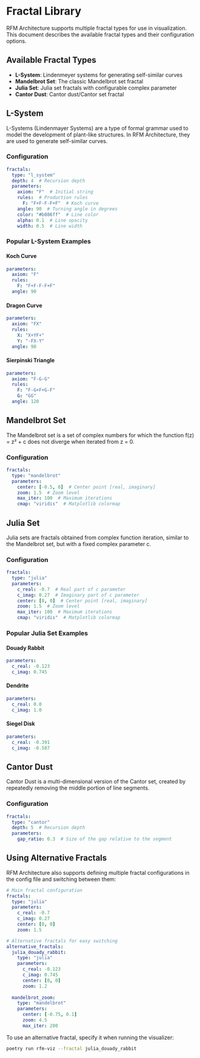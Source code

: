 # Fractal Library

RFM Architecture supports multiple fractal types for use in visualization. This document describes the available fractal types and their configuration options.

## Available Fractal Types

- **L-System**: Lindenmeyer systems for generating self-similar curves
- **Mandelbrot Set**: The classic Mandelbrot set fractal
- **Julia Set**: Julia set fractals with configurable complex parameter
- **Cantor Dust**: Cantor dust/Cantor set fractal

## L-System

L-Systems (Lindenmayer Systems) are a type of formal grammar used to model the development of plant-like structures. In RFM Architecture, they are used to generate self-similar curves.

### Configuration

```yaml
fractals:
  type: "l_system"
  depth: 4  # Recursion depth
  parameters:
    axiom: "F"  # Initial string
    rules:  # Production rules
      F: "F+F-F-F+F"  # Koch curve
    angle: 90  # Turning angle in degrees
    color: "#b086ff"  # Line color
    alpha: 0.1  # Line opacity
    width: 0.5  # Line width
```

### Popular L-System Examples

#### Koch Curve

```yaml
parameters:
  axiom: "F"
  rules:
    F: "F+F-F-F+F"
  angle: 90
```

#### Dragon Curve

```yaml
parameters:
  axiom: "FX"
  rules:
    X: "X+YF+"
    Y: "-FX-Y"
  angle: 90
```

#### Sierpinski Triangle

```yaml
parameters:
  axiom: "F-G-G"
  rules:
    F: "F-G+F+G-F"
    G: "GG"
  angle: 120
```

## Mandelbrot Set

The Mandelbrot set is a set of complex numbers for which the function f(z) = z² + c does not diverge when iterated from z = 0.

### Configuration

```yaml
fractals:
  type: "mandelbrot"
  parameters:
    center: [-0.5, 0]  # Center point [real, imaginary]
    zoom: 1.5  # Zoom level
    max_iter: 100  # Maximum iterations
    cmap: "viridis"  # Matplotlib colormap
```

## Julia Set

Julia sets are fractals obtained from complex function iteration, similar to the Mandelbrot set, but with a fixed complex parameter c.

### Configuration

```yaml
fractals:
  type: "julia"
  parameters:
    c_real: -0.7  # Real part of c parameter
    c_imag: 0.27  # Imaginary part of c parameter
    center: [0, 0]  # Center point [real, imaginary]
    zoom: 1.5  # Zoom level
    max_iter: 100  # Maximum iterations
    cmap: "viridis"  # Matplotlib colormap
```

### Popular Julia Set Examples

#### Douady Rabbit

```yaml
parameters:
  c_real: -0.123
  c_imag: 0.745
```

#### Dendrite

```yaml
parameters:
  c_real: 0.0
  c_imag: 1.0
```

#### Siegel Disk

```yaml
parameters:
  c_real: -0.391
  c_imag: -0.587
```

## Cantor Dust

Cantor Dust is a multi-dimensional version of the Cantor set, created by repeatedly removing the middle portion of line segments.

### Configuration

```yaml
fractals:
  type: "cantor"
  depth: 5  # Recursion depth
  parameters:
    gap_ratio: 0.3  # Size of the gap relative to the segment
```

## Using Alternative Fractals

RFM Architecture also supports defining multiple fractal configurations in the config file and switching between them:

```yaml
# Main fractal configuration
fractals:
  type: "julia"
  parameters:
    c_real: -0.7
    c_imag: 0.27
    center: [0, 0]
    zoom: 1.5

# Alternative fractals for easy switching
alternative_fractals:
  julia_douady_rabbit:
    type: "julia"
    parameters:
      c_real: -0.123
      c_imag: 0.745
      center: [0, 0]
      zoom: 1.2
  
  mandelbrot_zoom:
    type: "mandelbrot"
    parameters:
      center: [-0.75, 0.1]
      zoom: 4.5
      max_iter: 200
```

To use an alternative fractal, specify it when running the visualizer:

```bash
poetry run rfm-viz --fractal julia_douady_rabbit
```